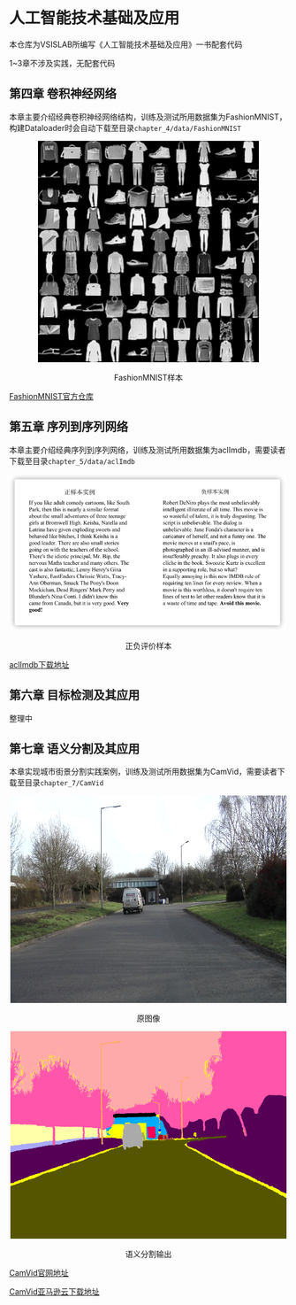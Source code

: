 # 人工智能技术基础及应用

本仓库为VSISLAB所编写《人工智能技术基础及应用》一书配套代码

1~3章不涉及实践，无配套代码

## 第四章 卷积神经网络

本章主要介绍经典卷积神经网络结构，训练及测试所用数据集为FashionMNIST，构建Dataloader时会自动下载至目录`chapter_4/data/FashionMNIST`

<div align="center">
<p>
  <img src="doc/imgs/Fashion-MNIST-dataset.png" width="400">
</p>
</div>

<center>FashionMNIST样本</center>

[FashionMNIST官方仓库](https://github.com/zalandoresearch/fashion-mnist)


## 第五章 序列到序列网络

本章主要介绍经典序列到序列网络，训练及测试所用数据集为aclImdb，需要读者下载至目录`chapter_5/data/aclImdb`

<p style="align:center;">
  <img src="doc/imgs/aclImdb.png" style="text-align:center" width="500">
</p>
<center>正负评价样本</center>


[aclImdb下载地址](http://ai.stanford.edu/~amaas/data/sentiment/aclImdb_v1.tar.gz)

## 第六章 目标检测及其应用

整理中

## 第七章 语义分割及其应用

本章实现城市街景分割实践案例，训练及测试所用数据集为CamVid，需要读者下载至目录`chapter_7/CamVid`

<p style="text-align:center;">
  <img src="doc/imgs/CamVid_0006R0_f01260.png" style="text-align:center" width="500">
</p>
<center>原图像</center>

<p style="text-align:center;">
  <img src="doc/imgs/CamVid_0006R0_f01260_P.png" style="text-align:center" width="500">
</p>
<center>语义分割输出</center>

[CamVid官网地址](http://mi.eng.cam.ac.uk/research/projects/VideoRec/CamVid/)

[CamVid亚马逊云下载地址](https://s3.amazonaws.com/fast-ai-imagelocal/camvid.tgz)